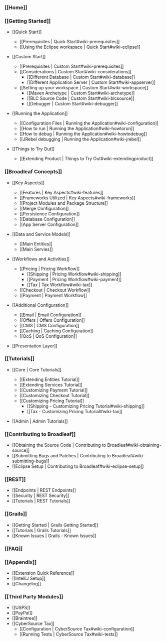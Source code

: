 ### [[Home]]

### [[Getting Started]]

- [[Quick Start]]
    - [[Prerequisites | Quick Start#wiki-prerequisites]]
    - [[Using the Eclipse workspace | Quick Start#wiki-eclipse]]

- [[Custom Start]]
    - [[Prerequisites | Custom Start#wiki-prerequisites]]
    - [[Considerations | Custom Start#wiki-considerations]]
        - [[Different Database | Custom Start#wiki-database]]
        - [[Different Application Server | Custom Start#wiki-appserver]]
    - [[Setting up your workspace | Custom Start#wiki-workspace]]
        - [[Maven Archetype | Custom Start#wiki-archetype]]
        - [[BLC Source Code | Custom Start#wiki-blcsource]]
        - [[Debugger | Custom Start#wiki-debugger]]

- [[Running the Application]]
    - [[Configuration Files | Running the Application#wiki-configuration]]
    - [[How to run | Running the Application#wiki-howtorun]]
    - [[How to debug | Running the Application#wiki-howtodebug]]
    - [[JRebel debugging | Running the Application#wiki-jrebel]]

- [[Things to Try Out]]
    - [[Extending Product | Things to Try Out#wiki-extendingproduct]]

### [[Broadleaf Concepts]]

- [[Key Aspects]]
    - [[Features | Key Aspects#wiki-features]]
    - [[Frameworks Utilized | Key Aspects#wiki-frameworks]]
    - [[Project Modules and Package Structure]]
    - [[Merge Configuration]]
    - [[Persistence Configuration]]
    - [[Database Configuration]]
    - [[App Server Configuration]]

- [[Data and Service Models]]
    - [[Main Entities]]
    - [[Main Servies]]

- [[Workflows and Activities]]
    - [[Pricing | Pricing Workflow]]
        - [[Shipping | Pricing Workflow#wiki-shipping]]
        - [[Payment | Pricing Workflow#wiki-payment]]
        - [[Tax | Tax Workflow#wiki-tax]]
    - [[Checkout | Checkout Workflow]]
    - [[Payment | Payment Workflow]]

- [[Additional Configuration]]
    - [[Email | Email Configuration]]
    - [[Offers | Offers Configuration]]
    - [[CMS | CMS Configuration]]
    - [[Caching | Caching Configuration]]
    - [[QoS | QoS Configuration]]

- [[Presentation Layer]]

### [[Tutorials]]

- [[Core | Core Tutorials]]
    - [[Extending Entities Tutorial]]
    - [[Extending Services Tutorial]]
    - [[Customizing Payment Tutorial]]
    - [[Customizing Checkout Tutorial]]
    - [[Customizing Pricing Tutorial]]
        - [[Shipping - Customizing Pricing Tutorial#wiki-shipping]]
        - [[Tax - Customizing Pricing Tutorial#wiki-tax]]

- [[Admin | Admin Tutorials]]

### [[Contributing to Broadleaf]]
- [[Obtaining the Source Code | Contributing to Broadleaf#wiki-obtaining-source]]
- [[Submitting Bugs and Patches | Contributing to Broadleaf#wiki-submitting-bugs]]
- [[Eclipse Setup | Contributing to Broadleaf#wiki-eclipse-setup]]

### [[REST]]
- [[Endpoints | REST Endpoints]]
- [[Security | REST Security]]
- [[Tutorials | REST Tutorials]]

### [[Grails]]
- [[Getting Started | Grails Getting Started]]
- [[Tutorials | Grails Tutorials]]
- [[Known Issues | Grails - Known Issues]]

### [[FAQ]]

### [[Appendix]]
- [[Extension Quick Reference]]
- [[IntelliJ Setup]]
- [[Changelog]]

### [[Third Party Modules]]
- [[USPS]]
- [[PayPal]]
- [[Braintree]]
- [[CyberSource Tax]]
    - [[Configuration | CyberSource Tax#wiki-configuration]]
    - [[Running Tests | CyberSource Tax#wiki-tests]]
